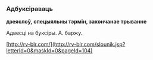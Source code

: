 ### Адбуксіраваць
**дзеяслоў, спецыяльны тэрмін, закончанае трыванне**

Адвесці на буксіры. А. баржу.

<a rel="author">[http://rv-blr.com/](http://rv-blr.com/slounik.jsp?letterId=0&maskId=0&pageId=104)</a>
